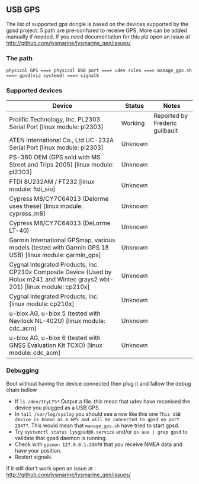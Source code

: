 
## USB GPS
The list of supported gps dongle is based on the devices supported by the gpsd project.
5 path are pre-confured to receive GPS. More can be added manually if needed. If you need documentation for this plz open an issue at http://github.com/lysmarine/lysmarine_gen/issues/

### The path
```
physical GPS ===> physical USB port ===> udev rules ===> manage_gps.sh ===> gpsd(via systemd) ===> signalk
```

### Supported devices
|Device|Status|Notes|
|----|----|----|
| Prolific Technology, Inc. PL2303 Serial Port [linux module: pl2303]|Working| Reported by Frederic guilbault|
| ATEN International Co., Ltd UC-232A Serial Port [linux module: pl2303]|Unknown||
| PS-360 OEM (GPS sold with MS Street and Trips 2005) [linux module: pl2303]|Unknown||
| FTDI 8U232AM / FT232 [linux module: ftdi_sio]|Unknown||
| Cypress M8/CY7C64013 (Delorme uses these) [linux module: cypress_m8]|Unknown||
| Cypress M8/CY7C64013 (DeLorme LT-40)|Unknown||
| Garmin International GPSmap, various models (tested with Garmin GPS 18 USB)  [linux module: garmin_gps]|Unknown||
| Cygnal Integrated Products, Inc. CP210x Composite Device (Used by Holux m241 and Wintec grays2 wbt-201) [linux module: cp210x]|Unknown||
| Cygnal Integrated Products, Inc. [linux module: cp210x]|Unknown||
| u-blox AG, u-blox 5 (tested with Navilock NL-402U) [linux module: cdc_acm]|Unknown||
| u-blox AG, u-blox 6 (tested with GNSS Evaluation Kit TCXO) [linux module: cdc_acm]|Unknown||

### Debugging
  Boot without having the device connected then plug it and fallow the debug chain bellow

 - If `ls /dev/ttyLYS*` Output a file. this mean that udev have reconised the device you plugged as a USB GPS.
 - In `tail /var/log/syslog` you should see a row like this one `This USB device is known as a GPS and will be connected to gpsd on port 2947?`. This would mean that `manage_gps.sh` have tried to start gpsd.
 - Try `systemctl status lysgpsd@0.service` and/or `ps aux | grep gpsd` to validate that gpsd daemon is running.
 - Check with `gpsmon 127.0.0.1:29470` that you receive NMEA data and have your position.
 - Restart signalk.    

 If it still don't work open an issue at :
  http://github.com/lysmarine/lysmarine_gen/issues/
